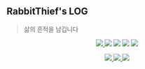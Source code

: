 ## RabbitThief's LOG
> 삶의 흔적을 남깁니다

<p align="center">
  <a href="https://rabbitthief37.github.io" target="_blank">
    <img src="https://img.shields.io/badge/blog-RabbitThief's%20LOG.-yellow">
  </a>
  <img src="https://img.shields.io/github/last-commit/rabbitthief37/rabbitthief37.github.io?color=red">
  <img src="https://img.shields.io/github/commit-activity/m/rabbitthief37/rabbitthief37.github.io?color=yellow">
  <img src="https://img.shields.io/github/repo-size/rabbitthief37/rabbitthief37.github.io">
  <a href="https://github.com/rabbitthief37/rabbitthief37.github.io/blob/master/LICENSE.md">
    <img src="https://img.shields.io/github/license/rabbitthief37/rabbitthief37.github.io">
  </a>
</p>
<p align="center">
  <a href="https://github.com/rabbitthief37" target="_blank">
    <img src="https://img.shields.io/github/stars/rabbitthief37/rabbitthief37.github.io?style=social">
  </a>
  <a href="https://github.com/rabbitthief37" target="_blank">
    <img src="https://img.shields.io/github/followers/rabbitthief37?style=social">
  </a>
  <img src="https://img.shields.io/github/forks/rabbitthief37/rabbitthief37.github.io?style=social">
</p>
